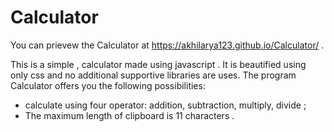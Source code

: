 # Calculator

You can prievew the Calculator at https://akhilarya123.github.io/Calculator/ .

This is a simple , calculator made using javascript . It is beautified using only css and no additional supportive libraries are uses.
The program Calculator offers you the following possibilities:
* calculate using four operator: addition, subtraction, multiply, divide ;
* The maximum length of clipboard is 11 characters .
